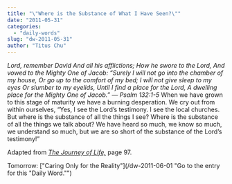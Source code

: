 ```yaml
---
title: "\"Where is the Substance of What I Have Seen?\""
date: "2011-05-31"
categories: 
  - "daily-words"
slug: "dw-2011-05-31"
author: "Titus Chu"
---
```


_Lord, remember David And all his afflictions; How he swore to the Lord, And vowed to the Mighty One of Jacob: “Surely I will not go into the chamber of my house, Or go up to the comfort of my bed; I will not give sleep to my eyes Or slumber to my eyelids, Until I find a place for the Lord, A dwelling place for the Mighty One of Jacob.” — Psalm 132:1-5_ When we have grown to this stage of maturity we have a burning desperation. We cry out from within ourselves, “Yes, I see the Lord’s testimony. I see the local churches. But where is the substance of all the things I see? Where is the substance of all the things we talk about? We have heard so much, we know so much, we understand so much, but we are so short of the substance of the Lord’s testimony!”

Adapted from _[The Journey of Life,](/book-journey "Go to the listing for this book.")_ page 97.

Tomorrow: ["Caring Only for the Reality"](/dw-2011-06-01 "Go to the entry for this "Daily Word."")

